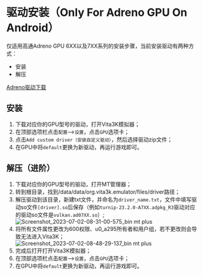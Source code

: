 # 驱动安装（Only For Adreno GPU On Android）
仅适用高通Adreno GPU 6XX以及7XX系列的安装步骤，当前安装驱动有两种方式：
- 安装
- 解压

[Adreno驱动下载](https://github.com/K11MCH1/AdrenoToolsDrivers/releases)

## 安装
1. 下载对应你的GPU型号的驱动，打开Vita3K模拟器；
2. 在顶部选项栏点击`配置`—>`设置`，点击`GPU`选项卡；
3. 点击`Add custom driver（安装自定义驱动）`，然后选择驱动zip文件；
4. 在GPU中将`default`更换为新驱动，再运行游戏即可。

## 解压（进阶）
1. 下载对应你的GPU型号的驱动，打开MT管理器；
2. 转到根目录，找到/data/data/org.vita3k.emulator/files/driver路径；
3. 解压驱动到该目录，新建txt文件，并命名为`driver_name.txt`，文件中填写驱动so文件`[driver].so`后保存（例如`turnip-23.2.0-A7XX.adpkg_R3`驱动对应的驱动so文件是`vulkan.ad07XX.so`）;![Screenshot_2023-07-02-08-31-00-575_bin mt plus](https://github.com/Croden1999/Vita3K-quick-guide/assets/61804715/f885b096-34ec-439f-b71c-9f1437a6c732)
4. 将所有文件属性更改为600权限、u0_a295所有者和用户组，若不更改则会导致无法进入Vita3K；![Screenshot_2023-07-02-08-48-29-137_bin mt plus](https://github.com/Croden1999/Vita3K-quick-guide/assets/61804715/9b339ef5-1946-40ee-a842-a5a719537d68)
5. 完成后打开打开Vita3K模拟器；
6. 在顶部选项栏点击`配置`—>`设置`，点击`GPU`选项卡；
7. 在GPU中将`default`更换为新驱动，再运行游戏即可。
